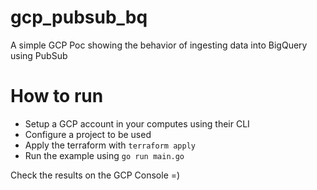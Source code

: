 # gcp_pubsub_bq
A simple GCP Poc showing the behavior of ingesting data into BigQuery using PubSub

# How to run

- Setup a GCP account in your computes using their CLI
- Configure a project to be used
- Apply the terraform with `terraform apply`
- Run the example using `go run main.go`

Check the results on the GCP Console =) 
